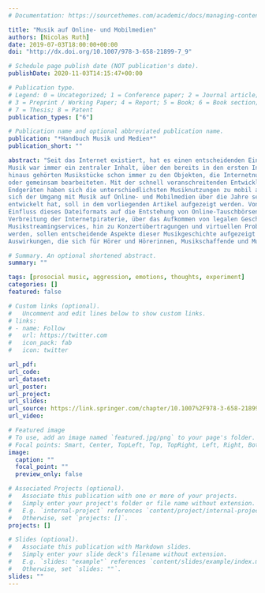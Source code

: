 ```yaml
---
# Documentation: https://sourcethemes.com/academic/docs/managing-content/

title: "Musik auf Online- und Mobilmedien"
authors: [Nicolas Ruth]
date: 2019-07-03T18:00:00+00:00
doi: "http://dx.doi.org/10.1007/978-3-658-21899-7_9"

# Schedule page publish date (NOT publication's date).
publishDate: 2020-11-03T14:15:47+00:00

# Publication type.
# Legend: 0 = Uncategorized; 1 = Conference paper; 2 = Journal article;
# 3 = Preprint / Working Paper; 4 = Report; 5 = Book; 6 = Book section;
# 7 = Thesis; 8 = Patent
publication_types: ["6"]

# Publication name and optional abbreviated publication name.
publication: "*Handbuch Musik und Medien*"
publication_short: ""

abstract: "Seit das Internet existiert, hat es einen entscheidenden Einfluss auf unsere Musikkultur ausgeübt. 
Musik war immer ein zentraler Inhalt, über den bereits in den ersten Internetforen diskutiert wurde. Darüber 
hinaus gehörten Musikstücke schon immer zu den Objekten, die Internetnutzer*innen untereinander austauschten 
oder gemeinsam bearbeiteten. Mit der schnell voranschreitenden Entwicklung von internetfähigen mobilen 
Endgeräten haben sich die unterschiedlichsten Musiknutzungen zu mobil ausübbaren Tätigkeiten entwickelt. Wie 
sich der Umgang mit Musik auf Online- und Mobilmedien über die Jahre seit der Entstehung des Internets 
entwickelt hat, soll in dem vorliegenden Artikel aufgezeigt werden. Von der Entwicklung der MP3 und dem 
Einfluss dieses Dateiformats auf die Entstehung von Online-Tauschbörsen und der damit einhergehenden 
Verbreitung der Internetpiraterie, über das Aufkommen von legalen Geschäftsmodellen wie etwa den 
Musikstreamingservices, hin zu Konzertübertragungen und virtuellen Proben, die über das Internet durchgeführt 
werden, sollen entscheidende Aspekte dieser Musikgeschichte aufgezeigt werden. Im Zentrum stehen dabei die 
Auswirkungen, die sich für Hörer und Hörerinnen, Musikschaffende und Musikindustrie ergaben."

# Summary. An optional shortened abstract.
summary: ""

tags: [prosocial music, aggression, emotions, thoughts, experiment]
categories: []
featured: false

# Custom links (optional).
#   Uncomment and edit lines below to show custom links.
# links:
# - name: Follow
#   url: https://twitter.com
#   icon_pack: fab
#   icon: twitter

url_pdf:
url_code:
url_dataset:
url_poster:
url_project:
url_slides:
url_source: https://link.springer.com/chapter/10.1007%2F978-3-658-21899-7_9
url_video:

# Featured image
# To use, add an image named `featured.jpg/png` to your page's folder.
# Focal points: Smart, Center, TopLeft, Top, TopRight, Left, Right, BottomLeft, Bottom, BottomRight.
image:
  caption: ""
  focal_point: ""
  preview_only: false

# Associated Projects (optional).
#   Associate this publication with one or more of your projects.
#   Simply enter your project's folder or file name without extension.
#   E.g. `internal-project` references `content/project/internal-project/index.md`.
#   Otherwise, set `projects: []`.
projects: []

# Slides (optional).
#   Associate this publication with Markdown slides.
#   Simply enter your slide deck's filename without extension.
#   E.g. `slides: "example"` references `content/slides/example/index.md`.
#   Otherwise, set `slides: ""`.
slides: ""
---
```

